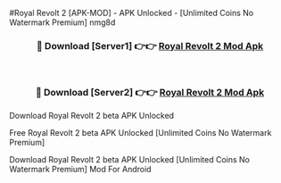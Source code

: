 #Royal Revolt 2 [APK-MOD] - APK Unlocked - [Unlimited Coins No Watermark Premium] nmg8d



<div align="center">

<h3>🔴 Download [Server1] 👉👉 <a href="https://momento.my/?title=Royal_Revolt_2">Royal Revolt 2 Mod Apk</a></h3><br>

<h3>🔴 Download [Server2] 👉👉 <a href="https://momento.my/?title=Royal_Revolt_2">Royal Revolt 2 Mod Apk</a></h3>
</div>



Download Royal Revolt 2 beta APK Unlocked

Free Royal Revolt 2 beta APK Unlocked [Unlimited Coins No Watermark Premium]

Download Royal Revolt 2 beta APK Unlocked [Unlimited Coins No Watermark Premium] Mod For Android
